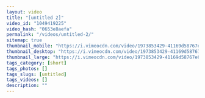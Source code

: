```yaml
---
layout: video
title: "[untitled 2]"
video_id: "1049419225"
video_hash: "0653e8aefa"
permalink: "/videos/untitled-2/"
sitemap: true
thumbnail_mobile: "https://i.vimeocdn.com/video/1973853429-41169d58767e6085aa9f5c5cf99b1dc5ee07a83db44dcd0d866caadc386f81ce-d_640x360?&r=pad&region=us"
thumbnail_desktop: "https://i.vimeocdn.com/video/1973853429-41169d58767e6085aa9f5c5cf99b1dc5ee07a83db44dcd0d866caadc386f81ce-d_960x540?&r=pad&region=us"
thumbnail_large: "https://i.vimeocdn.com/video/1973853429-41169d58767e6085aa9f5c5cf99b1dc5ee07a83db44dcd0d866caadc386f81ce-d_1280x720?&r=pad&region=us"
tags_category: [short]
tags_photos: []
tags_slugs: [untitled]
tags_videos: []
description: ""
---
```

